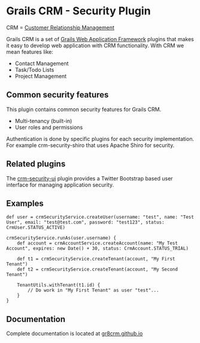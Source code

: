 # Grails CRM - Security Plugin

CRM = [Customer Relationship Management](http://en.wikipedia.org/wiki/Customer_relationship_management)

Grails CRM is a set of [Grails Web Application Framework](http://www.grails.org/)
plugins that makes it easy to develop web application with CRM functionality.
With CRM we mean features like:

- Contact Management
- Task/Todo Lists
- Project Management

## Common security features

This plugin contains common security features for Grails CRM.

- Multi-tenancy (built-in)
- User roles and permissions

Authentication is done by specific plugins for each security implementation.
For example crm-security-shiro that uses Apache Shiro for security.

## Related plugins
The [crm-security-ui](https://github.com/technipelago/grails-crm-security-ui) plugin provides
a Twitter Bootstrap based user interface for managing application security.

## Examples

    def user = crmSecurityService.createUser(username: "test", name: "Test User", email: "test@test.com", password: "test123", status: CrmUser.STATUS_ACTIVE)

    crmSecurityService.runAs(user.username) {
        def account = crmAccountService.createAccount(name: "My Test Account", expires: new Date() + 30, status: CrmAccount.STATUS_TRIAL)

        def t1 = crmSecurityService.createTenant(account, "My First Tenant")
        def t2 = crmSecurityService.createTenant(account, "My Second Tenant")

        TenantUtils.withTenant(t1.id) {
            // Do work in "My First Tenant" as user "test"...
        }
    }

## Documentation

Complete documentation is located at [gr8crm.github.io](http://gr8crm.github.io/plugins/crm-security/crm-security.html)
